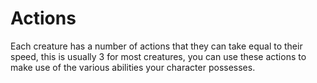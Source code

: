 # Actions

Each creature has a number of actions that they can take equal to their speed, this is usually 3 for most creatures, you can use these actions to make use of the various abilities your character possesses. 